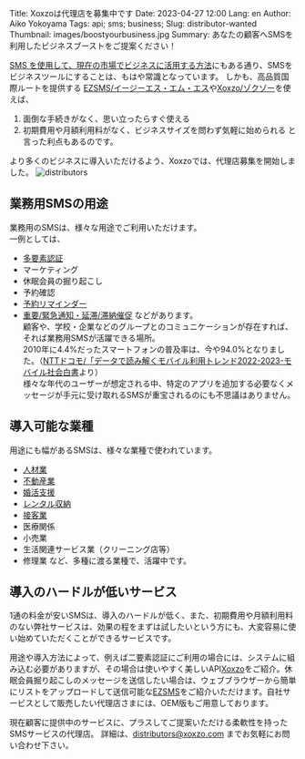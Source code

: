 Title: Xoxzoは代理店を募集中です
Date: 2023-04-27 12:00
Lang: en
Author: Aiko Yokoyama
Tags: api; sms; business;
Slug: distributor-wanted
Thumbnail: images/boostyourbusiness.jpg
Summary: あなたの顧客へSMSを利用したビジネスブーストをご提案ください！


[SMS を使用して、現在の市場でビジネスに活用する方法](https://blog.xoxzo.com/ja/2018/04/23/boost-your-business/)にもある通り、SMSをビジネスツールにすることは、もはや常識となっています。
しかも、高品質国際ルートを提供する [EZSMS/イージーエス・エム・エス](ezsms.biz)や[Xoxzo/ゾクゾー](xoxzo.com)を使えば、
1. 面倒な手続きがなく、思い立ったらすぐ使える
2. 初期費用や月額利用料がなく、ビジネスサイズを問わず気軽に始められる
と言った利点もあるのです。

より多くのビジネスに導入いただけるよう、Xoxzoでは、代理店募集を開始しました。
![distributors](/images/distributor-en.png)

## 業務用SMSの用途

業務用のSMSは、様々な用途でご利用いただけます。</br>
一例としては、
* [多要素認証](https://www.xoxzo.com/ja/about/use-cases/two-factor-authentication/)
* マーケティング
* 休眠会員の掘り起こし
* 予約確認
* [予約リマインダー](https://www.xoxzo.com/ja/about/use-cases/appointment-reminder/)
* [重要/緊急通知・延滞/滞納催促](https://www.xoxzo.com/ja/about/use-cases/customer-alert-and-notification/)
などがあります。</br>
顧客や、学校・企業などのグループとのコミュニケーションが存在すれば、それば業務用SMSが活躍できる場所。</br>
2010年に4.4%だったスマートフォンの普及率は、今や94.0%となりました。（[NTTドコモ/「データで読み解くモバイル利用トレンド2022-2023-モバイル社会白書](https://www.docomo.ne.jp/binary/pdf/info/news_release/topics_221020_10.pdf)より）</br>
様々な年代のユーザーが想定される中、特定のアプリを追加する必要なくメッセージが手元に受け取れるSMSが重宝されるのにも不思議はありません。

## 導入可能な業種

用途にも幅があるSMSは、様々な業種で使われています。
* [人材業](https://www.ezsms.biz/ja/faq/industries/recruitment/)
* [不動産業](https://www.ezsms.biz/ja/faq/industries/real-estate/)
* [婚活支援](https://www.ezsms.biz/ja/faq/industries/dating/)
* [レンタル収納](https://www.ezsms.biz/ja/faq/industries/storage/)
* [接客業](https://www.ezsms.biz/ja/faq/industries/hospitality/)
* 医療関係
* 小売業
* 生活関連サービス業（クリーニング店等）
* 修理業
など、多種に渡る業種で、活躍中です。

## 導入のハードルが低いサービス

1通の料金が安いSMSは、導入のハードルが低く、また、初期費用や月額利用料のない弊社サービスは、効果の程をまずは試したいという方にも、大変容易に使い始めていただくことができるサービスです。</br>

用途や導入方法によって、例えば二要素認証にご利用の場合には、システムに組み込む必要がありますが、その場合は使いやすく美しいAPI[Xoxzo](xoxzo.com)をご紹介。休眠会員掘り起こしのメッセージを送信したい場合は、ウェブブラウザーから簡単にリストをアップロードして送信可能な[EZSMS](ezsms.biz)をご紹介いただけます。自社サービスとして販売したい代理店さまには、OEM版もご用意しております。</br>

現在顧客に提供中のサービスに、プラスしてご提案いただける柔軟性を持ったSMSサービスの代理店。
詳細は、distributors@xoxzo.com までお気軽にお問い合わせ下さい。
